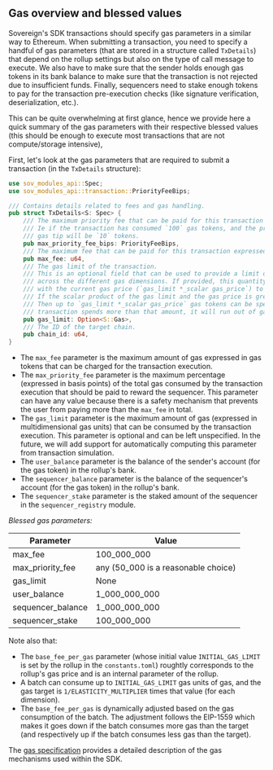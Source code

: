 ## Gas overview and blessed values

Sovereign's SDK transactions should specify gas parameters in a similar way to
Ethereum. When submitting a transaction, you need to specify a handful of gas
parameters (that are stored in a structure called `TxDetails`) that depend on
the rollup settings but also on the type of call message to execute. We also
have to make sure that the sender holds enough gas tokens in its bank balance to
make sure that the transaction is not rejected due to insufficient funds.
Finally, sequencers need to stake enough tokens to pay for the transaction
pre-execution checks (like signature verification, deserialization, etc.).

This can be quite overwhelming at first glance, hence we provide here a quick
summary of the gas parameters with their respective blessed values (this should
be enough to execute most transactions that are not compute/storage intensive),

First, let's look at the gas parameters that are required to submit a
transaction (in the `TxDetails` structure):

```rust
use sov_modules_api::Spec;
use sov_modules_api::transaction::PriorityFeeBips;

/// Contains details related to fees and gas handling.
pub struct TxDetails<S: Spec> {
    /// The maximum priority fee that can be paid for this transaction expressed as a basis point percentage of the gas consumed by the transaction.
    /// Ie if the transaction has consumed `100` gas tokens, and the priority fee is set to `100_000` (10%), the
    /// gas tip will be `10` tokens.
    pub max_priority_fee_bips: PriorityFeeBips,
    /// The maximum fee that can be paid for this transaction expressed as a the gas token amount
    pub max_fee: u64,
    /// The gas limit of the transaction.
    /// This is an optional field that can be used to provide a limit of the gas usage of the transaction
    /// across the different gas dimensions. If provided, this quantity will be used along
    /// with the current gas price (`gas_limit *_scalar gas_price`) to compute the transaction fee and compare it to the `max_fee`.
    /// If the scalar product of the gas limit and the gas price is greater than the `max_fee`, the transaction will be rejected.
    /// Then up to `gas_limit *_scalar gas_price` gas tokens can be spent on gas execution in the transaction execution - if the
    /// transaction spends more than that amount, it will run out of gas and be reverted.
    pub gas_limit: Option<S::Gas>,
    /// The ID of the target chain.
    pub chain_id: u64,
}
```

- The `max_fee` parameter is the maximum amount of gas expressed in gas tokens
  that can be charged for the transaction execution.
- The `max_priority_fee` parameter is the maximum percentage (expressed in basis
  points) of the total gas consumed by the transaction execution that should be
  paid to reward the sequencer. This parameter can have any value because there
  is a safety mechanism that prevents the user from paying more than the
  `max_fee` in total.
- The `gas_limit` parameter is the maximum amount of gas (expressed in
  multidimensional gas units) that can be consumed by the transaction execution.
  This parameter is optional and can be left unspecified. In the future, we will
  add support for automatically computing this parameter from transaction
  simulation.
- The `user_balance` parameter is the balance of the sender's account (for the
  gas token) in the rollup's bank.
- The `sequencer_balance` parameter is the balance of the sequencer's account
  (for the gas token) in the rollup's bank.
- The `sequencer_stake` parameter is the staked amount of the sequencer in the
  `sequencer_registry` module.

_Blessed gas parameters:_

| Parameter         | Value                               |
| ----------------- | ----------------------------------- |
| max_fee           | 100_000_000                         |
| max_priority_fee  | any (50_000 is a reasonable choice) |
| gas_limit         | None                                |
| user_balance      | 1_000_000_000                       |
| sequencer_balance | 1_000_000_000                       |
| sequencer_stake   | 100_000_000                         |

Note also that:

- The `base_fee_per_gas` parameter (whose initial value `INITIAL_GAS_LIMIT` is
  set by the rollup in the `constants.toml`) roughtly corresponds to the
  rollup's gas price and is an internal parameter of the rollup.
- A batch can consume up to `INITIAL_GAS_LIMIT` gas units of gas, and the gas
  target is `1/ELASTICITY_MULTIPLIER` times that value (for each dimension).
- The `base_fee_per_gas` is dynamically adjusted based on the gas consumption of
  the batch. The adjustment follows the EIP-1559 which makes it goes down if the
  batch consumes more gas than the target (and respectively up if the batch
  consumes less gas than the target).

The [gas specification](../sdk-contributors/gas.md) provides a detailed
description of the gas mechanisms used within the SDK.
